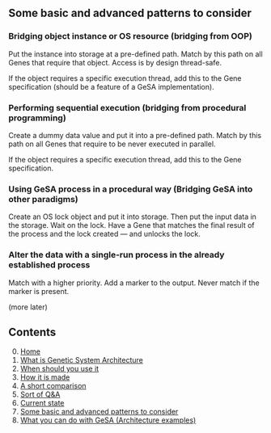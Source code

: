 
## Some basic and advanced patterns to consider

### Bridging object instance or OS resource (bridging from OOP)

Put the instance into storage at a pre-defined path. Match by this path on all
Genes that require that object. Access is by design thread-safe.

If the object requires a specific execution thread, add this to the Gene
specification (should be a feature of a GeSA implementation).

### Performing sequential execution (bridging from procedural programming)

Create a dummy data value and put it into a pre-defined path. Match by this
path on all Genes that require to be never executed in parallel.

If the object requires a specific execution thread, add this to the Gene
specification.

### Using GeSA process in a procedural way (Bridging GeSA into other paradigms)

Create an OS lock object and put it into storage. Then put the input data in
the storage. Wait on the lock. Have a Gene that matches the final result of the
process and the lock created — and unlocks the lock.

### Alter the data with a single-run process in the already established process

Match with a higher priority. Add a marker to the output. Never match if the
marker is present.

(more later)

## Contents

0. [Home](/README.md)
1. [What is Genetic System Architecture](/docs/GeSA%20Introduction.md)
2. [When should you use it](/docs/GeSA%20Usage.md)
3. [How it is made](/docs/GeSA%20Structure.md)
4. [A short comparison](/docs/GeSA%20Comparison.md)
5. [Sort of Q&A](/docs/GeSA%20QnA.md)
6. [Current state](/docs/GeSA%20State.md)
7. [Some basic and advanced patterns to consider](/docs/GeSA%20Patterns.md)
8. [What you can do with GeSA (Architecture examples)](/docs/GeSA%20Examples.md)

